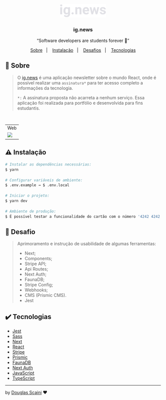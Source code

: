 <h1 align="center"><img src="./.github/logo.svg" width=150px"/></h1>

<h3 align="center">ig.news</h3>

<p align="center">“Software developers are students forever 🧠”</p>

<p align="center">
  <a href="#about">Sobre</a>&nbsp;&nbsp;&nbsp;|&nbsp;&nbsp;&nbsp;
  <a href="#install">Instalação</a>&nbsp;&nbsp;&nbsp;|&nbsp;&nbsp;&nbsp;
  <a href="#challenge">Desafios</a>&nbsp;&nbsp;&nbsp;|&nbsp;&nbsp;&nbsp;
  <a href="#technologies">Tecnologias</a>
</p>

## :speech_balloon: Sobre <a name="about"></a>

> O [ig.news](https://douglas-ignews.vercel.app/) é uma aplicação newsletter sobre o mundo React, onde é possível realizar uma `assinatura*` para ter acesso completo a informações da tecnologia.
>
> `*:` A assinatura proposta não acarreta a nenhum serviço. Essa aplicação foi realizada para portfólio e desenvolvida para fins estudantis.

<br />
<table>
  <tr>
    <td colspan="1">Web</td>
  </tr>
  <tr>
    <td><img src="./.github/ignews.gif" width=1000px /></td></td>
  </tr>
</table>

## :warning: Instalação <a name="install"></a>

```bash
# Instalar as dependências necessárias:
$ yarn

# Configurar variáveis de ambiente:
$ .env.example → $ .env.local

# Iniciar o projeto:
$ yarn dev

# Ambiente de produção:
$ É possível testar a funcionalidade do cartão com o número '4242 4242 4242 4242'
```

## :triangular_flag_on_post: Desafio <a name="challenge"></a>

> Aprimoramento e instrução de usabilidade de algumas ferramentas:
>
> - Next;
> - Components;
> - Stripe API;
> - Api Routes;
> - Next Auth;
> - FaunaDB;
> - Stripe Config;
> - Webhooks;
> - CMS (Prismic CMS).
> - Jest

## :heavy_check_mark: Tecnologias <a name="technologies"></a>

- [Jest](https://jestjs.io/)
- [Sass](https://sass-lang.com/)
- [Next](https://nextjs.org/)
- [React](https://pt-br.reactjs.org/)
- [Stripe](https://stripe.com/br)
- [Prismic](https://prismic.io/)
- [FaunaDB](https://fauna.com/)
- [Next Auth](https://next-auth.js.org/)
- [JavaScript](https://developer.mozilla.org/pt-BR/docs/Web/JavaScript)
- [TypeScript](https://www.typescriptlang.org/)

---

by [Douglas Scaini](https://www.github.com/douglasscaini) ❤️
